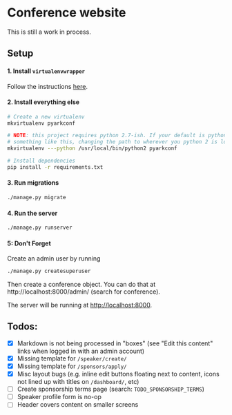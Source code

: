 # Conference website
This is still a work in process.

## Setup
#### 1. Install `virtualenvwrapper`
Follow the instructions [here](https://virtualenvwrapper.readthedocs.io/en/latest/install.html).

#### 2. Install everything else
```bash
# Create a new virtualenv
mkvirtualenv pyarkconf

# NOTE: this project requires python 2.7-ish. If your default is python 3, you'll need to do
# something like this, changing the path to wherever you python 2 is located:
mkvirtualenv ---python /usr/local/bin/python2 pyarkconf

# Install dependencies
pip install -r requirements.txt
```

#### 3. Run migrations
```bash
./manage.py migrate
```

#### 4. Run the server
```bash
./manage.py runserver
```

#### 5: Don't Forget
Create an admin user by running 
```bash
./manage.py createsuperuser
```
Then create a conference object. You can do that at http://localhost:8000/admin/ (search for conference). 

The server will be running at [http://localhost:8000](http://localhost:8000).


## Todos:
- [X] Markdown is not being processed in "boxes" (see "Edit this content" links when logged in with an admin account)
- [X] Missing template for `/speaker/create/`
- [X] Missing template for `/sponsors/apply/`
- [X] Misc layout bugs (e.g. inline edit buttons floating next to content, icons not lined up with titles on `/dashboard/`, etc)
- [ ] Create sponsorship terms page (search: `TODO_SPONSORSHIP_TERMS`)
- [ ] Speaker profile form is no-op
- [ ] Header covers content on smaller screens
